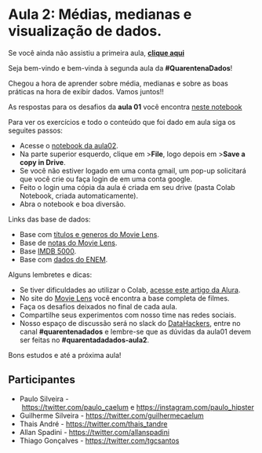 Aula 2: Médias, medianas e visualização de dados.
=================================================

Se você ainda não assistiu a primeira aula, [**clique aqui**](https://www.alura.com.br/quarentenadados/aula01-sua-primeira-analise-de-dados)

Seja bem-vindo e bem-vinda à segunda aula da **#QuarentenaDados**!

Chegou a hora de aprender sobre média, medianas e sobre as boas práticas na hora de exibir dados. Vamos juntos!!

As respostas para os desafios da **aula 01** você encontra [neste notebook](https://colab.research.google.com/drive/1qTLPYaNm0IJqY5cr6_RwsqCC5SgHznYY)

Para ver os exercícios e todo o conteúdo que foi dado em aula siga os seguites passos:

-   Acesse o [notebook da aula02](https://colab.research.google.com/drive/1pWce_y_rcVMyyjcqYnOC1Vur4CtuJp97).
-   Na parte superior esquerdo, clique em >**File**, logo depois em >**Save a copy in Drive**.
-   Se você não estiver logado em uma conta gmail, um pop-up solicitará que você crie ou faça login de em uma conta google.
-   Feito o login uma cópia da aula é criada em seu drive (pasta Colab Notebook, criada automaticamente).
-   Abra o notebook e boa diversão.

Links das base de dados:

-   Base com [títulos e generos do Movie Lens](https://raw.githubusercontent.com/alura-cursos/introducao-a-data-science/master/aula0/ml-latest-small/movies.csv).
-   Base de [notas do Movie Lens](https://github.com/alura-cursos/introducao-a-data-science/blob/master/aula0/ml-latest-small/ratings.csv?raw=true).
-   Base [IMDB 5000](https://gist.githubusercontent.com/guilhermesilveira/24e271e68afe8fd257911217b88b2e07/raw/e70287fb1dcaad4215c3f3c9deda644058a616bc/movie_metadata.csv).
-   Base com [dados do ENEM](https://github.com/guilhermesilveira/enem-2018/blob/master/MICRODADOS_ENEM_2018_SAMPLE_43278.csv?raw=true).

Alguns lembretes e dicas:

-   Se tiver dificuldades ao utilizar o Colab, [acesse este artigo da Alura](https://www.alura.com.br/artigos/google-colab-o-que-e-e-como-usar).
-   No site do [Movie Lens](https://grouplens.org/datasets/movielens/) você encontra a base completa de filmes.
-   Faça os desafios deixados no final de cada aula.
-   Compartilhe seus experimentos com nosso time nas redes sociais.
-   Nosso espaço de discussão será no slack do [DataHackers](https://datahackers.com.br/), entre no canal **#quarentenadados** e lembre-se que as dúvidas da aula01 devem ser feitas no **#quarentadadados-aula2**.

Bons estudos e até a próxima aula!

Participantes
-------------

-   Paulo Silveira - <https://twitter.com/paulo_caelum> e <https://instagram.com/paulo_hipster>
-   Guilherme Silveira - <https://twitter.com/guilhermecaelum>
-   Thais André - <https://twitter.com/thais_tandre>
-   Allan Spadini - <https://twitter.com/allanspadini>
-   Thiago Gonçalves - <https://twitter.com/tgcsantos>
